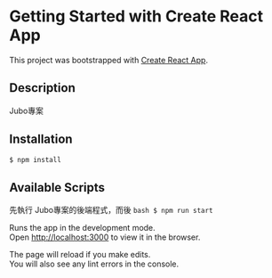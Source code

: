 # Getting Started with Create React App

This project was bootstrapped with [Create React App](https://github.com/facebook/create-react-app).

## Description

Jubo專案

## Installation

```bash
$ npm install
```

## Available Scripts

先執行 Jubo專案的後端程式，而後 ```bash $ npm run start ```

Runs the app in the development mode.\
Open [http://localhost:3000](http://localhost:3000) to view it in the browser.

The page will reload if you make edits.\
You will also see any lint errors in the console.
